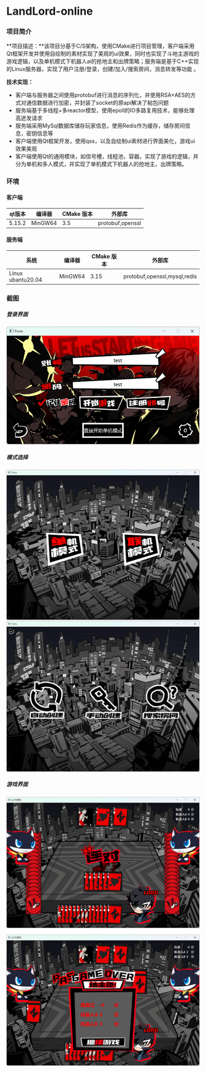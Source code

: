 # LandLord-online
### 项目简介

**项目描述：**该项目分基于C/S架构，使用CMake进行项目管理，客户端采用Qt框架开发并使用自绘制的素材实现了美观的ui效果，同时也实现了斗地主游戏的游戏逻辑，以及单机模式下机器人ai的抢地主和出牌策略；服务端是基于C++实现的Linux服务器，实现了用户注册/登录，创建/加入/搜索房间，消息转发等功能 。

**技术实现：**

- 客户端与服务器之间使用protobuf进行消息的序列化，并使用RSA+AES的方式对通信数据进行加密，并封装了socket的原api解决了粘包问题
- 服务端基于多线程+多reactor模型，使用epoll的IO多路复用技术，能够处理高迸发请求
- 服务端采用MySql数据库储存玩家信息，使用Redis作为缓存，储存房间信息，密钥信息等
- 客户端使用Qt框架开发，使用qss，以及自绘制ui素材进行界面美化，游戏ui效果美观
- 客户端使用Qt的通用模块，如信号槽，线程池，容器，实现了游戏的逻辑，并分为单机和多人模式，并实现了单机模式下机器人的抢地主，出牌策略。

### 环境

#### 客户端

| qt版本|编译器|CMake 版本| 外部库|
| ------ | ---- | ---- | ---- |
| 5.15.2 |MinGW64|3.5| protobuf,openssl |

#### 服务端

| 系统              | 编译器  | CMake 版本 | 外部库                       |
| ----------------- | ------- | ---------- | ---------------------------- |
| Linux ubantu20.04 | MinGW64 | 3.15       | protobuf,openssl,mysql,redis |

### 截图

##### 登录界面

![1](./doc/1.png)

##### 模式选择

![2](./doc/2.png)![3](./doc/3.png)

##### 游戏界面

![4](./doc/4.png)

![5](./doc/5.png)
